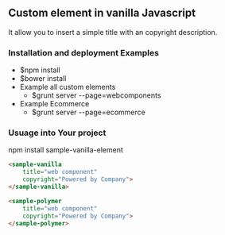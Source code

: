 ## Custom element in vanilla Javascript
It allow you to insert a simple title with an copyright description.

### Installation and deployment Examples  
* $npm install
* $bower install
* Example all custom elements
  * $grunt server --page=webcomponents
* Example Ecommerce
	* $grunt server --page=ecommerce

### Usuage into Your project
npm install sample-vanilla-element

```html
<sample-vanilla
	title="web component"
	copyright="Powered by Company">
</sample-vanilla>

<sample-polymer
	title="web component"
	copyright="Powered by Company">
</sample-polymer>
```